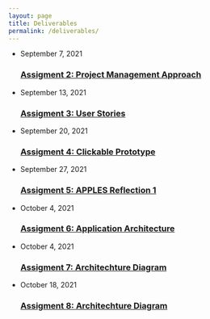 ```yaml
---
layout: page
title: Deliverables
permalink: /deliverables/
---
```


<ul class="post-list">
  <li>
    <span class="post-meta">September 7, 2021</span>
    <h3>
      <a href="assignment2">Assigment 2: Project Management Approach</a>
    </h3>
  </li>
  <li>
    <span class="post-meta">September 13, 2021</span>
    <h3>
      <a href="assignment3">Assigment 3: User Stories</a>
    </h3>
  </li>
  <li>
    <span class="post-meta">September 20, 2021</span>
    <h3>
      <a href="assignment4">Assigment 4: Clickable Prototype</a>
    </h3>
  </li>
  <li>
    <span class="post-meta">September 27, 2021</span>
    <h3>
      <a href="assignment5">Assigment 5: APPLES Reflection 1</a>
    </h3>
  </li>
  <li>
    <span class="post-meta">October 4, 2021</span>
    <h3>
      <a href="assignment6">Assigment 6: Application Architecture</a>
    </h3>
  </li>
  <li>
    <span class="post-meta">October 4, 2021</span>
    <h3>
      <a href="assignment7">Assigment 7: Architechture Diagram</a>
    </h3>
  </li>
  <li>
    <span class="post-meta">October 18, 2021</span>
    <h3>
      <a href="assignment8">Assigment 8: Architechture Diagram</a>
    </h3>
  </li>
</ul>
